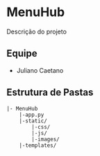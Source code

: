 # MenuHub

Descrição do projeto

## Equipe

* Juliano Caetano

## Estrutura de Pastas
```
|- MenuHub
    |-app.py
    |-static/
        |-css/
        |-js/
        |-images/
    |-templates/
```
